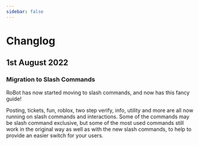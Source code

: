 ```yaml
---
sidebar: false
---
```

# Changlog

## 1st August 2022
### Migration to Slash Commands
RoBot has now started moving to slash commands, and now has this fancy guide!

Posting, tickets, fun, roblox, two step verify, info, utility and more are all now running on slash commands and interactions. Some of the commands may be slash command exclusive, but some of the most used commands still work in the original way as well as with the new slash commands, to help to provide an easier switch for your users.